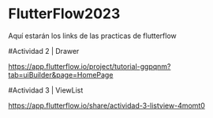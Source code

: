 # FlutterFlow2023
Aquí estarán los links de las practicas de flutterflow

#Actividad 2 | Drawer

https://app.flutterflow.io/project/tutorial-ggpqnm?tab=uiBuilder&page=HomePage

#Actividad 3 | ViewList

https://app.flutterflow.io/share/actividad-3-listview-4momt0
